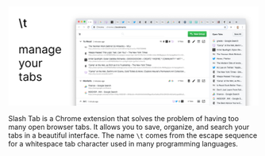 ![Slash Tab](screenshots/slash-t-marquee-promo-tile.jpg)

Slash Tab is a Chrome extension that solves the problem of having too many open browser tabs. It allows you to save, organize, and search your tabs in a beautiful interface. The name `\t` comes from the escape sequence for a whitespace tab character used in many programming languages.
